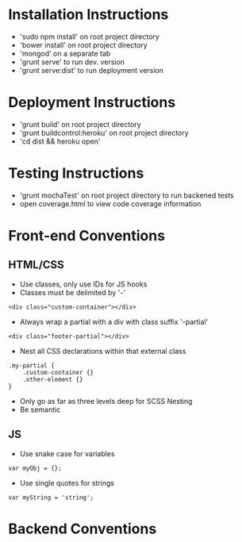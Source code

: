 Installation Instructions
=====================
- 'sudo npm install' on root project directory
- 'bower install' on root project directory
- 'mongod' on a separate tab
- 'grunt serve' to run dev. version
- 'grunt serve:dist' to run deployment version

Deployment Instructions
=====================
- 'grunt build' on root project directory
- 'grunt buildcontrol:heroku' on root project directory
- 'cd dist && heroku open'

Testing Instructions
=====================
- 'grunt mochaTest' on root project directory to run backened tests
- open coverage.html to view code coverage information

Front-end Conventions
=====================
HTML/CSS
---------------------
- Use classes, only use IDs for JS hooks
- Classes must be delimited by '-'
```
<div class="custom-container"></div>
```

- Always wrap a partial with a div with class suffix '-partial'
```
<div class="footer-partial"></div>
```
- Nest all CSS declarations within that external class
```
.my-partial {
	.custom-container {}
	.other-element {}
}
```

- Only go as far as three levels deep for SCSS Nesting
- Be semantic

JS
---------------------
- Use snake case for variables
```
var myObj = {};
```
- Use single quotes for strings
```
var myString = 'string';
```


Backend Conventions
=====================
